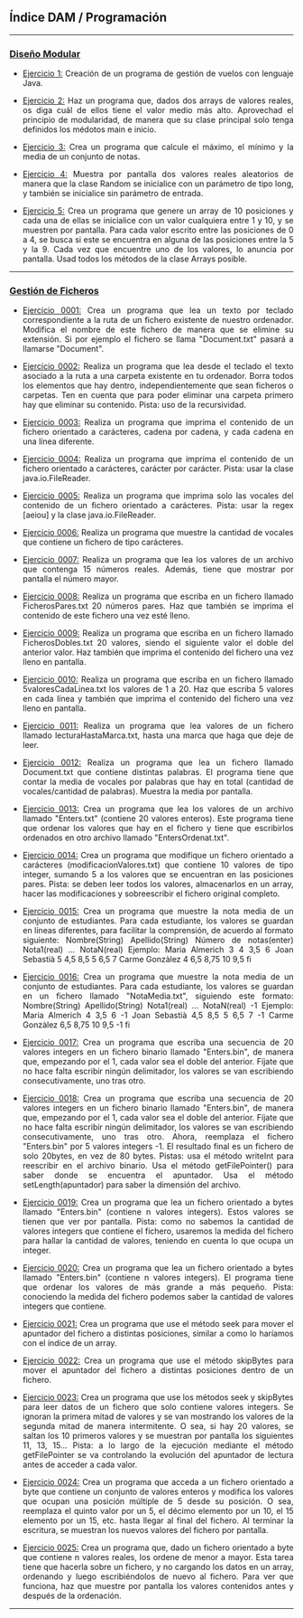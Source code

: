 <h2> Índice DAM / Programación </h2>
<hr/>

<div>
<h3><a href="https://github.com/sufigueroa87/dam/tree/main/programaci%C3%B3n/dise%C3%B1o_modular">Diseño Modular</a></h3>
<ul>
	<li>
   		<p align="justify"><a href="https://github.com/sufigueroa87/dam/tree/main/programaci%C3%B3n/dise%C3%B1o_modular/ejercicio_1">Ejercicio 1:</a> 
	   		Creación de un programa de gestión de vuelos con lenguaje Java.
   		</p>
   	</li>
	<li>
   		<p align="justify"><a href="https://github.com/sufigueroa87/dam/tree/main/programaci%C3%B3n/dise%C3%B1o_modular/ejercicio_2">Ejercicio 2:</a> 
	   		Haz un programa que, dados dos arrays de valores reales, os diga cuál de ellos tiene el valor medio más alto.
	   		Aprovechad el principio de modularidad, de manera que su clase principal solo tenga definidos los médotos main e inicio.
   		</p>
   	</li>
	<li>
   		<p align="justify"><a href="https://github.com/sufigueroa87/dam/tree/main/programaci%C3%B3n/dise%C3%B1o_modular/ejercicio_3">Ejercicio 3:</a> 
   			Crea un programa que calcule el máximo, el mínimo y la media de un conjunto de notas.
   		</p>
   	</li>
	<li>
   		<p align="justify"><a href="https://github.com/sufigueroa87/dam/tree/main/programaci%C3%B3n/dise%C3%B1o_modular/ejercicio_4">Ejercicio 4:</a> 
	   		Muestra por pantalla dos valores reales aleatorios de manera que la clase Random se inicialice con un parámetro de tipo long, y también se inicialice sin parámetro de entrada.
   		</p>
   	</li>
	<li>
   		<p align="justify"><a href="https://github.com/sufigueroa87/dam/tree/main/programaci%C3%B3n/dise%C3%B1o_modular/ejercicio_5">Ejercicio 5:</a> 
	   		Crea un programa que genere un array de 10 posiciones y cada una de ellas se inicialice con un valor cualquiera entre 1 y 10, y se muestren por pantalla. Para cada valor escrito entre las posiciones de 0 a 4, se busca si este se encuentra en alguna de las posiciones entre la 5 y la 9. Cada vez que encuentre uno de los valores, lo anuncia por pantalla. Usad todos los métodos de la clase Arrays posible.
   		</p>
   	</li>
</ul>
<hr/>
</div>

<div>
<h3><a href="https://github.com/sufigueroa87/dam/tree/main/programaci%C3%B3n/gesti%C3%B3n_ficheros">Gestión de Ficheros</a></h3>
<ul>
	<li>
   		<p align="justify"><a href="https://github.com/sufigueroa87/dam/tree/main/programaci%C3%B3n/gesti%C3%B3n_ficheros/ejercicio_0001">Ejercicio 0001:</a> 
	   		Crea un programa que lea un texto por teclado correspondiente a la ruta de un fichero existente de nuestro ordenador. Modifica el nombre de este fichero de manera que se elimine su extensión. Si por ejemplo el fichero se llama "Document.txt" pasará a llamarse "Document".
   		</p>
   	</li>
	<li>
   		<p align="justify"><a href="https://github.com/sufigueroa87/dam/tree/main/programaci%C3%B3n/gesti%C3%B3n_ficheros/ejercicio_0002">Ejercicio 0002:</a> 
	   		Realiza un programa que lea desde el teclado el texto asociado a la ruta a una carpeta existente en tu ordenador. Borra todos los elementos que hay dentro, independientemente que sean ficheros o carpetas. Ten en cuenta que para poder eliminar una carpeta primero hay que eliminar su contenido. Pista: uso de la recursividad.
   		</p>
   	</li>
	<li>
   		<p align="justify"><a href="https://github.com/sufigueroa87/dam/tree/main/programaci%C3%B3n/gesti%C3%B3n_ficheros/ejercicio_0003">Ejercicio 0003:</a> 
	   		Realiza un programa que imprima el contenido de un fichero orientado a carácteres, cadena por cadena, y cada cadena en una línea diferente.
   		</p>
   	</li>
	<li>
   		<p align="justify"><a href="https://github.com/sufigueroa87/dam/tree/main/programaci%C3%B3n/gesti%C3%B3n_ficheros/ejercicio_0004">Ejercicio 0004:</a> 
	   		Realiza un programa que imprima el contenido de un fichero orientado a carácteres, carácter por carácter. Pista: usar la clase java.io.FileReader.   	
   		</p>
   	</li>
	<li>
   		<p align="justify"><a href="https://github.com/sufigueroa87/dam/tree/main/programaci%C3%B3n/gesti%C3%B3n_ficheros/ejercicio_0005">Ejercicio 0005:</a> 
	   		Realiza un programa que imprima solo las vocales del contenido de un fichero orientado a carácteres. Pista: usar la regex [aeiou] y la clase java.io.FileReader.
   		</p>
   	</li>
	<li>
   		<p align="justify"><a href="https://github.com/sufigueroa87/dam/tree/main/programaci%C3%B3n/gesti%C3%B3n_ficheros/ejercicio_0006">Ejercicio 0006:</a> 
	   		Realiza un programa que muestre la cantidad de vocales que contiene un fichero de tipo carácteres.
   		</p>
   	</li>	
	<li>
   		<p align="justify"><a href="https://github.com/sufigueroa87/dam/tree/main/programaci%C3%B3n/gesti%C3%B3n_ficheros/ejercicio_0007">Ejercicio 0007:</a> 
   			Realiza un programa que lea los valores de un archivo que contenga 15 números reales. Además, tiene que mostrar por pantalla el número mayor.
   		</p>
   	</li>	
	<li>
   		<p align="justify"><a href="https://github.com/sufigueroa87/dam/tree/main/programaci%C3%B3n/gesti%C3%B3n_ficheros/ejercicio_0008">Ejercicio 0008:</a> 
   			Realiza un programa que escriba en un fichero llamado FicherosPares.txt 20 números pares. Haz que también se imprima el contenido de este fichero una vez esté lleno.
   		</p>
   	</li>
	<li>
   		<p align="justify"><a href="https://github.com/sufigueroa87/dam/tree/main/programaci%C3%B3n/gesti%C3%B3n_ficheros/ejercicio_0009">Ejercicio 0009:</a> 
   			Realiza un programa que escriba en un fichero llamado FicherosDobles.txt 20 valores, siendo el siguiente valor el doble del anterior valor. Haz también que imprima el contenido del fichero una vez lleno en pantalla.
   		</p>
   	</li>	
	<li>
   		<p align="justify"><a href="https://github.com/sufigueroa87/dam/tree/main/programaci%C3%B3n/gesti%C3%B3n_ficheros/ejercicio_0010">Ejercicio 0010:</a> 
   			Realiza un programa que escriba en un fichero llamado 5valoresCadaLinea.txt los valores de 1 a 20. Haz que escriba 5 valores en cada línea y también que imprima el contenido del fichero una vez lleno en pantalla.
   		</p>
   	</li>
	<li>
   		<p align="justify"><a href="https://github.com/sufigueroa87/dam/tree/main/programaci%C3%B3n/gesti%C3%B3n_ficheros/ejercicio_0011">Ejercicio 0011:</a> 
   			Realiza un programa que lea valores de un fichero llamado lecturaHastaMarca.txt, hasta una marca que haga que deje de leer.
   		</p>
   	</li>
	<li>
   		<p align="justify"><a href="https://github.com/sufigueroa87/dam/tree/main/programaci%C3%B3n/gesti%C3%B3n_ficheros/ejercicio_0012">Ejercicio 0012:</a> 
   			Realiza un programa que lea un fichero llamado Document.txt que contiene distintas palabras. El programa tiene que contar la media de vocales por palabras que hay en total (cantidad de vocales/cantidad de palabras). Muestra la media por pantalla.
   		</p>
   	</li>
	<li>
   		<p align="justify"><a href="https://github.com/sufigueroa87/dam/tree/main/programaci%C3%B3n/gesti%C3%B3n_ficheros/ejercicio_0013">Ejercicio 0013:</a> 
   			Crea un programa que lea los valores de un archivo llamado "Enters.txt" (contiene 20 valores enteros). Este programa tiene que ordenar los valores que hay en el fichero y tiene que escribirlos ordenados en otro archivo llamado "EntersOrdenat.txt".
   		</p>
   	</li>
	<li>
   		<p align="justify"><a href="https://github.com/sufigueroa87/dam/tree/main/programaci%C3%B3n/gesti%C3%B3n_ficheros/ejercicio_0014">Ejercicio 0014:</a> 
   			Crea un programa que modifique un fichero orientado a carácteres (modificacionValores.txt) que contiene 10 valores de tipo integer, sumando 5 a los valores que se encuentran en las posiciones pares. Pista: se deben leer todos los valores, almacenarlos en un array, hacer las modificaciones y sobreescribir el fichero original completo.
   		</p>
   	</li>
	<li>
   		<p align="justify"><a href="https://github.com/sufigueroa87/dam/tree/main/programaci%C3%B3n/gesti%C3%B3n_ficheros/ejercicio_0015">Ejercicio 0015:</a> 
   			Crea un programa que muestre la nota media de un conjunto de estudiantes. Para cada estudiante, los valores se guardan en líneas diferentes, para facilitar la comprensión, de acuerdo al formato siguiente:
   			Nombre(String) Apellido(String) Número de notas(enter) Nota1(real) ... NotaN(real)
   			Ejemplo:
   			    Maria Almerich 3 4 3,5 6
    			    Joan Sebastià 5 4,5 8,5 5 6,5 7
    			    Carme Gonzàlez 4 6,5 8,75 10 9,5 
    			    fi
   		</p>
   	</li>
	<li>
   		<p align="justify"><a href="https://github.com/sufigueroa87/dam/tree/main/programaci%C3%B3n/gesti%C3%B3n_ficheros/ejercicio_0016">Ejercicio 0016:</a> 
   			Crea un programa que muestre la nota media de un conjunto de estudiantes. Para cada estudiante, los valores se guardan en un fichero llamado "NotaMedia.txt", siguiendo este formato:
   			Nombre(String) Apellido(String) Nota1(real) ... NotaN(real) -1
   			Ejemplo:
   			    Maria Almerich 4 3,5 6 -1
    			    Joan Sebastià 4,5 8,5 5 6,5 7 -1
    			    Carme Gonzàlez 6,5 8,75 10 9,5 -1
    			    fi
   		</p>
   	</li>
	<li>
   		<p align="justify"><a href="https://github.com/sufigueroa87/dam/tree/main/programaci%C3%B3n/gesti%C3%B3n_ficheros/ejercicio_0017">Ejercicio 0017:</a> 
   			Crea un programa que escriba una secuencia de 20 valores integers en un fichero binario llamado "Enters.bin", de manera que, empezando por el 1, cada valor sea el doble del anterior. Fíjate que no hace falta escribir ningún delimitador, los valores se van escribiendo consecutivamente, uno tras otro.
   		</p>
   	</li>
	<li>
   		<p align="justify"><a href="https://github.com/sufigueroa87/dam/tree/main/programaci%C3%B3n/gesti%C3%B3n_ficheros/ejercicio_0018">Ejercicio 0018:</a> 
   			Crea un programa que escriba una secuencia de 20 valores integers en un fichero binario llamado "Enters.bin", de manera que, empezando por el 1, cada valor sea el doble del anterior. Fíjate que no hace falta escribir ningún delimitador, los valores se van escribiendo consecutivamente, uno tras otro.
   			Ahora, reemplaza el fichero "Enters.bin" por 5 valores integers -1. El resultado final es un fichero de solo 20bytes, en vez de 80 bytes. Pistas: usa el método writeInt para reescribir en el archivo binario. Usa el método getFilePointer() para saber donde se encuentra el apuntador. Usa el método setLength(apuntador) para saber la dimensión del archivo.
   		</p>
   	</li>
	<li>
   		<p align="justify"><a href="https://github.com/sufigueroa87/dam/tree/main/programaci%C3%B3n/gesti%C3%B3n_ficheros/ejercicio_0019">Ejercicio 0019:</a> 
   			Crea un programa que lea un fichero orientado a bytes llamado "Enters.bin" (contiene n valores integers). Estos valores se tienen que ver por pantalla. Pista: como no sabemos la cantidad de valores integers que contiene el fichero, usaremos la medida del fichero para hallar la cantidad de valores, teniendo en cuenta lo que ocupa un integer.
   		</p>
   	</li>
	<li>
   		<p align="justify"><a href="https://github.com/sufigueroa87/dam/tree/main/programaci%C3%B3n/gesti%C3%B3n_ficheros/ejercicio_0020">Ejercicio 0020:</a> 
   			Crea un programa que lea un fichero orientado a bytes llamado "Enters.bin" (contiene n valores integers). El programa tiene que ordenar los valores de más grande a más pequeño. Pista: conociendo la medida del fichero podemos saber la cantidad de valores integers que contiene.
   		</p>
   	</li>
	<li>
   		<p align="justify"><a href="https://github.com/sufigueroa87/dam/tree/main/programaci%C3%B3n/gesti%C3%B3n_ficheros/ejercicio_0021">Ejercicio 0021:</a> 
   			Crea un programa que use el método seek para mover el apuntador del fichero a distintas posiciones, similar a como lo haríamos con el índice de un array.
   		</p>
   	</li>
	<li>
   		<p align="justify"><a href="https://github.com/sufigueroa87/dam/tree/main/programaci%C3%B3n/gesti%C3%B3n_ficheros/ejercicio_0022">Ejercicio 0022:</a> 
   			Crea un programa que use el método skipBytes para mover el apuntador del fichero a distintas posiciones dentro de un fichero. 
   		</p>
   	</li>
	<li>
   		<p align="justify"><a href="https://github.com/sufigueroa87/dam/tree/main/programaci%C3%B3n/gesti%C3%B3n_ficheros/ejercicio_0023">Ejercicio 0023:</a> 
   			Crea un programa que use los métodos seek y skipBytes para leer datos de un fichero que solo contiene valores integers. Se ignoran la primera mitad de valores y se van mostrando los valores de la segunda mitad de manera intermitente. O sea, si hay 20 valores, se saltan los 10 primeros valores y se muestran por pantalla los siguientes 11, 13, 15... Pista: a lo largo de la ejecución mediante el método getFilePointer se va controlando la evolución del apuntador de lectura antes de acceder a cada valor.
   		</p>
   	</li>
	<li>
   		<p align="justify"><a href="https://github.com/sufigueroa87/dam/tree/main/programaci%C3%B3n/gesti%C3%B3n_ficheros/ejercicio_0024">Ejercicio 0024:</a> 
   			Crea un programa que acceda a un fichero orientado a byte que contiene un conjunto de valores enteros y modifica los valores que ocupan una posición múltiple de 5 desde su posición. O sea, reemplaza el quinto valor por un 5, el décimo elemento por un 10, el 15 elemento por un 15, etc. hasta llegar al final del fichero. Al terminar la escritura, se muestran los nuevos valores del fichero por pantalla.
   		</p>
   	</li>
 	<li>
   		<p align="justify"><a href="https://github.com/sufigueroa87/dam/tree/main/programaci%C3%B3n/gesti%C3%B3n_ficheros/ejercicio_0025">Ejercicio 0025:</a> 
   			Crea un programa que, dado un fichero orientado a byte que contiene n valores reales, los ordene de menor a mayor. Esta tarea tiene que hacerla sobre un fichero, y no cargando los datos en un array, ordenando y luego escribiéndolos de nuevo al fichero. Para ver que funciona, haz que muestre por pantalla los valores contenidos antes y después de la ordenación.
   		</p>
   	</li>
</ul>
<hr/>
</div>
